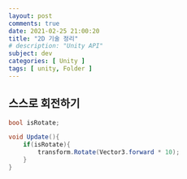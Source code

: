 ```yaml
---
layout: post
comments: true
date: 2021-02-25 21:00:20
title: "2D 기술 정리"
# description: "Unity API"
subject: dev
categories: [ Unity ]
tags: [ unity, Folder ]
---
```


## 스스로 회전하기

```c#
bool isRotate;

void Update(){
    if(isRotate){
        transform.Rotate(Vector3.forward * 10);
    }
}
```